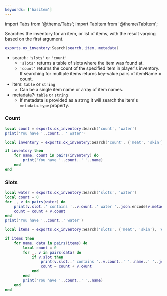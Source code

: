 ```yaml
---
keywords: ['hasitem']
---
```


import Tabs from '@theme/Tabs';
import TabItem from '@theme/TabItem';

Searches the inventory for an item, or list of items, with the result varying based on the first argument.

```lua
exports.ox_inventory:Search(search, item, metadata)
```

* search: `'slots'` or `'count'`
  * `'slots'` returns a table of slots where the item was found at.
  * `'count'` returns the count of the specified item in player's inventory. If searching for multiple items
  returns key-value pairs of itemName = count.
* item: `table` or `string`
  * Can be a single item name or array of item names.
* metadata?: `table` or `string`
  * If metadata is provided as a string it will search the item's `metadata.type` property.

### Count

<Tabs>
<TabItem value="1" label="Single item">

```lua
local count = exports.ox_inventory:Search('count', 'water')
print('You have '..count.. ' water')
```

</TabItem>
<TabItem value="2" label="Multiple items">

```lua
local inventory = exports.ox_inventory:Search('count', {'meat', 'skin'}, {grade="1"})

if inventory then
    for name, count in pairs(inventory) do
        print('You have '..count..' '..name)
    end
end
```

</TabItem>
</Tabs>

### Slots

<Tabs>
<TabItem value="1" label="Single item">

```lua
local water = exports.ox_inventory:Search('slots', 'water')
local count = 0
for _, v in pairs(water) do
    print(v.slot..' contains '..v.count..' water '..json.encode(v.metadata))
    count = count + v.count
end
print('You have '..count..' water')
```

</TabItem>
<TabItem value="2" label="Multiple items">

```lua
local items = exports.ox_inventory:Search('slots', {'meat', 'skin'}, 'deer')

if items then
    for name, data in pairs(items) do
        local count = 0
        for _, v in pairs(data) do
            if v.slot then
                print(v.slot..' contains '..v.count..' '..name..' '..json.encode(v.metadata))
                count = count + v.count
            end
        end
        print('You have '..count..' '..name)
    end
end
```

</TabItem>
</Tabs>
